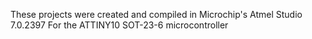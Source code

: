 These projects were created and compiled in Microchip's Atmel Studio 7.0.2397
For the ATTINY10 SOT-23-6 microcontroller
